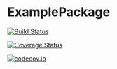 # ExamplePackage

[![Build Status](https://travis-ci.org/ChrisRackauckas/ExamplePackage.jl.svg?branch=master)](https://travis-ci.org/ChrisRackauckas/ExamplePackage.jl)

[![Coverage Status](https://coveralls.io/repos/ChrisRackauckas/ExamplePackage.jl/badge.svg?branch=master&service=github)](https://coveralls.io/github/ChrisRackauckas/ExamplePackage.jl?branch=master)

[![codecov.io](http://codecov.io/github/ChrisRackauckas/ExamplePackage.jl/coverage.svg?branch=master)](http://codecov.io/github/ChrisRackauckas/ExamplePackage.jl?branch=master)
